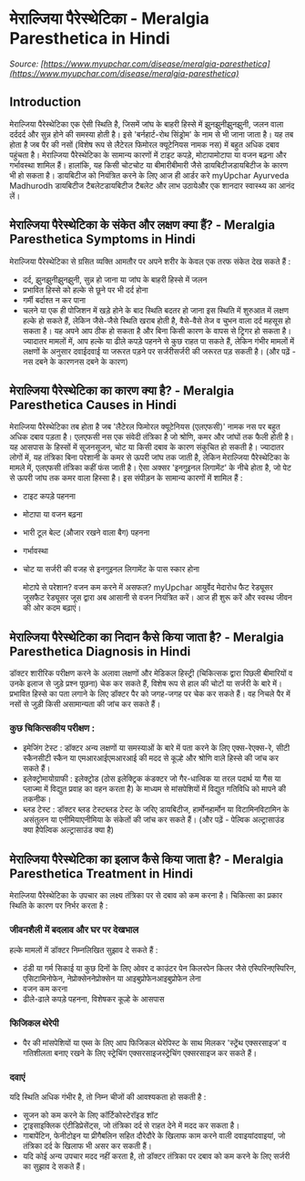 # मेराल्जिया पैरेस्थेटिका - Meralgia Paresthetica in Hindi
_Source: [https://www.myupchar.com/disease/meralgia-paresthetica](https://www.myupchar.com/disease/meralgia-paresthetica)_

## Introduction
मेराल्जिया पैरेस्थेटिका एक ​ऐसी स्थिति है, जिसमें जांघ के बाहरी हिस्से में झुनझुनीझुनझुनी, जलन वाला दर्ददर्द और सुन्न होने की समस्या होती है। इसे 'बर्नहार्ट-रोथ सिंड्रोम' के नाम से भी जाना जाता है। यह तब होता है जब पैर की नसों (विशेष रूप से लैटेरल फिमोरल क्यूटेनियस नामक नस) में बहुत अधिक दबाव पहुंचता है।
मेराल्जिया पैरेस्थेटिका के सामान्य कारणों में टाइट कपड़े, मोटापामोटापा या वजन बढ़ना और गर्भावस्था शामिल हैं। हालांकि, यह किसी चोटचोट या बीमारीबीमारी जैसे डायबिटीजडायबिटीज के कारण भी हो सकता है।
डायबिटीज को नियंत्रित करने के लिए आज ही आर्डर करे myUpchar Ayurveda Madhurodh डायबिटीज टैबलेटडायबिटीज टैबलेट और लाभ उठायेऔर एक शानदार स्वास्थ्य का आनंद लें।

## मेराल्जिया पैरेस्थेटिका के संकेत और लक्षण क्या हैं? - Meralgia Paresthetica Symptoms in Hindi
मेराल्जिया पैरेस्थेटिका से ग्रसित व्यक्ति आमतौर पर अपने शरीर के केवल एक तरफ संकेत देख सकते हैं :
- दर्द, झुनझुनीझुनझुनी, सुन्न हो जाना या जांघ के बाहरी हिस्से में जलन
- प्रभावित हिस्से को हल्के से छूने पर भी दर्द होना
- गर्मी बर्दाश्त न कर पाना
- चलने या एक ही पोजिशन में खड़े होने के बाद स्थिति बदतर हो जाना
इस स्थिति में शुरुआत में लक्षण हल्के हो सकते हैं, लेकिन जैसे-जैसे स्थिति खराब होती है, वैसे-वैसे तेज व चुभन वाला दर्द महसूस हो सकता है। यह अपने आप ठीक हो सकता है और बिना किसी कारण के वापस से ट्रिगर हो सकता है।
ज्यादातर मामलों में, आप हल्के या ढीले कपड़े पहनने से कुछ राहत पा सकते हैं, लेकिन गंभीर मामलों में लक्षणों के अनुसार दवाईदवाई या जरूरत पड़ने पर सर्जरीसर्जरी की जरूरत पड़ सकती है।
(और पढ़ें - नस दबने के कारणनस दबने के कारण)

## मेराल्जिया पैरेस्थेटिका का कारण क्या है? - Meralgia Paresthetica Causes in Hindi
मेराल्जिया पैरेस्थेटिका तब होता है जब 'लैटेरल फिमोरल क्यूटेनियस (एलएफसी)' नामक नस पर बहुत अधिक दबाव पड़ता है। एलएफसी नस एक संवेदी तंत्रिका है जो श्रोणि, कमर और जांघों तक फैली होती है। यह आसपास के हिस्सों में सूजनसूजन, चोट या किसी दबाव के कारण संकुचित हो सकती है।
ज्यादातर लोगों में, यह तंत्रिका बिना परेशानी के कमर से ऊपरी जांघ तक जाती है, लेकिन मेराल्जिया पैरेस्थेटिका के मामले में, एलएफसी तंत्रिका कहीं फंस जाती है। ऐसा अक्सर 'इनगुइनल लिगामेंट' के नीचे होता है, जो पेट से ऊपरी जांघ तक कमर वाला हिस्सा है।
इस संपीड़न के सामान्य कारणों में शामिल हैं :
- टाइट कपड़े पहनना
- मोटापा या वजन बढ़ना
- भारी टूल बेल्ट (औजार रखने वाला बैग) पहनना
- गर्भावस्था
- चोट या सर्जरी की वजह से इनगुइनल लिगामेंट के पास स्कार होना

	मोटापे से परेशान? वजन कम करने में असफल? myUpchar आयुर्वेद मेदारोध फैट रेड्यूसर जूसफैट रेड्यूसर जूस द्वारा अब आसानी से वजन नियंत्रित करें। आज ही शुरू करें और स्वस्थ जीवन की ओर कदम बढ़ाएं।

## मेराल्जिया पैरेस्थेटिका का निदान कैसे किया जाता है? - Meralgia Paresthetica Diagnosis in Hindi
डॉक्टर शारीरिक परीक्षण करने के अलावा लक्षणों और मेडिकल हिस्ट्री (चिकित्सक द्वारा पिछली बीमारियों व उनके इलाज से जुड़े प्रश्न पूछना) चेक कर सकते हैं, विशेष रूप से हाल की चोटों या सर्जरी के बारे में।
प्रभावित हिस्से का पता लगाने के लिए डॉक्टर पैर को जगह-जगह पर चेक कर सकते हैं। वह निचले पैर में नसों से जुड़ी किसी असामान्यता की जांच कर सकते हैं।
### कुछ चिकित्सकीय परीक्षण :
- इमेजिंग टेस्ट : डॉक्टर अन्य लक्षणों या समस्याओं के बारे में पता करने के लिए एक्स-रेएक्स-रे, सीटी स्कैनसीटी स्कैन या एमआरआईएमआरआई की मदद से कूल्हे और श्रोणि वाले हिस्से की जांच कर सकते हैं।
- इलेक्ट्रोमायोग्राफी : इलेक्ट्रोड (ठोस इलेक्ट्रिक कंडक्टर जो गैर-धात्विक या तरल पदार्थ या गैस या प्लाज्मा में विद्युत प्रवाह का वहन करता है) के माध्यम से मांसपेशियों में विद्युत गतिविधि को मापने की तकनीक।
- ब्लड टेस्ट : डॉक्टर ब्लड टेस्टब्लड टेस्ट के जरिए डायबिटीज, हार्मोनहार्मोन या विटामिनविटामिन के असंतुलन या एनीमियाएनीमिया के संकेतों की जांच कर सकते हैं।
(और पढ़ें - पेल्विक अल्ट्रासाउंड क्या हैपेल्विक अल्ट्रासाउंड क्या है)

## मेराल्जिया पैरेस्थेटिका का इलाज कैसे किया जाता है? - Meralgia Paresthetica Treatment in Hindi
मेराल्जिया पैरेस्थेटिका के उपचार का लक्ष्य तंत्रिका पर से दबाव को कम करना है। चिकित्सा का प्रकार स्थिति के कारण पर निर्भर करता है :
### जीवनशैली में बदलाव और घर पर देखभाल
हल्के मामलों में डॉक्टर निम्नलिखित सुझाव दे सकते हैं :
- ठंडी या गर्म सिकाई या कुछ दिनों के लिए ओवर द काउंटर पेन किलरपेन किलर जैसे एस्पिरिनएस्पिरिन, एसिटामिनोफेन, नेप्रोक्सेननेप्रोक्सेन या आइबुप्रोफेनआइबुप्रोफेन लेना
- वजन कम करना
- ढीले-ढाले कपड़े पहनना, विशेषकर कूल्हे के आसपास
### फिजिकल थेरेपी
- पैर की मांसपेशियों या एब्स के लिए आप फिजिकल थेरेपिस्ट के साथ मिलकर 'स्ट्रेंथ एक्सरसाइज' व गतिशीलता बनाए रखने के लिए स्ट्रेचिंग एक्सरसाइजस्ट्रेचिंग एक्सरसाइज कर सकते हैं।
### दवाएं
यदि स्थिति अधिक गंभीर है, तो निम्न चीजों की आवश्यकता हो सकती है :
- सूजन को कम करने के लिए कॉर्टिकोस्टेरॉइड शॉट
- ट्राइसाइक्लिक एंटीडिप्रेसेंट्स, जो तंत्रिका दर्द से राहत देने में मदद कर सकता है।
- गाबापेंटिन, फेनीटोइन या प्रीगैबलिन सहित दौरेदौरे के खिलाफ काम करने वाली दवाइयांदवाइयां, जो तंत्रिका दर्द के खिलाफ भी असर कर सकती हैं।
- यदि कोई अन्य उपचार मदद नहीं करता है, तो डॉक्टर तंत्रिका पर दबाव को कम करने के लिए सर्जरी का सुझाव दे सकते हैं।

